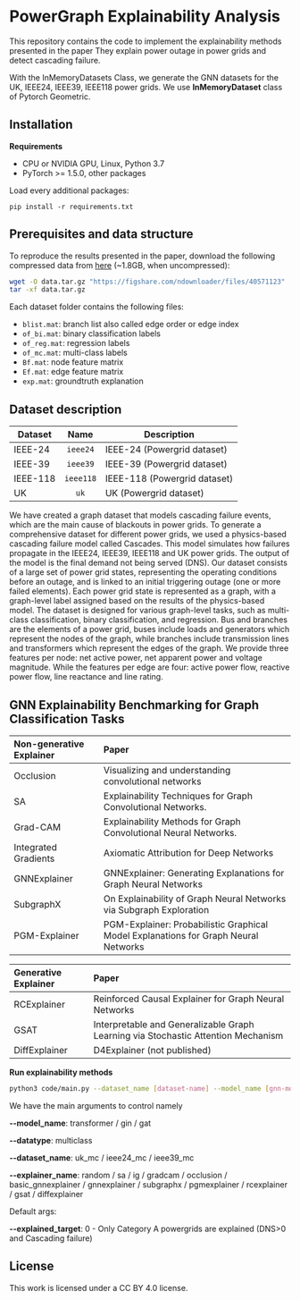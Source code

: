 # PowerGraph Explainability Analysis

This repository contains the code to implement the explainability methods presented in the paper 
They explain power outage in power grids and detect cascading failure. 


With the InMemoryDatasets Class, we generate the GNN datasets for the UK, IEEE24, IEEE39, IEEE118 power grids. We use **InMemoryDataset** class of Pytorch Geometric.

## Installation

**Requirements**

- CPU or NVIDIA GPU, Linux, Python 3.7
- PyTorch >= 1.5.0, other packages

Load every additional packages:

```
pip install -r requirements.txt
```

## Prerequisites and data structure

To reproduce the results presented in the paper, download the following compressed data from [here](https://figshare.com/articles/dataset/PowerGraph/22820534) (~1.8GB, when uncompressed):

```bash
wget -O data.tar.gz "https://figshare.com/ndownloader/files/40571123"
tar -xf data.tar.gz
```

Each dataset folder contains the following files:

- `blist.mat`: branch list also called edge order or edge index
- `of_bi.mat`: binary classification labels
- `of_reg.mat`: regression labels
- `of_mc.mat`: multi-class labels
- `Bf.mat`: node feature matrix
- `Ef.mat`: edge feature matrix
- `exp.mat`: groundtruth explanation

## Dataset description

| Dataset    |     Name     | Description                    |
| ---------- | :----------: | ------------------------------ |
| IEEE-24    |   `ieee24`   | IEEE-24 (Powergrid dataset)    |
| IEEE-39    |   `ieee39`   | IEEE-39 (Powergrid dataset)    |
| IEEE-118   |  `ieee118`   | IEEE-118 (Powergrid dataset)   |
| UK         |     `uk`     | UK (Powergrid dataset)         |

We have created a graph dataset that models cascading failure events, which are the main cause of blackouts in power grids. To generate a comprehensive dataset for different power grids, we used a physics-based cascading failure model called Cascades. 
This model simulates how failures propagate in the IEEE24, IEEE39, IEEE118 and UK power grids. The output of the model is the final demand not being served (DNS). Our dataset consists of a large set of power grid states, representing the operating conditions before an outage, and is linked to an initial triggering outage (one or more failed elements). Each power grid state is represented as a graph, with a graph-level label assigned based on the results of the physics-based model. The dataset is designed for various graph-level tasks, such as multi-class classification, binary classification, and regression. Bus and branches are the elements of a power grid, buses include loads and generators which represent the nodes of the graph, while branches include transmission lines and transformers which represent the edges of the graph. 
We provide three features per node: net active power, net apparent power and voltage magnitude. While the features per edge are four: active power flow, reactive power flow, line reactance and line rating.


## GNN Explainability Benchmarking for Graph Classification Tasks

| Non-generative Explainer | Paper                                                                               |
| :----------------------- | :---------------------------------------------------------------------------------- |
| Occlusion                | Visualizing and understanding convolutional networks                                |
| SA                       | Explainability Techniques for Graph Convolutional Networks.                         |
| Grad-CAM                 | Explainability Methods for Graph Convolutional Neural Networks.                     |
| Integrated Gradients     | Axiomatic Attribution for Deep Networks                                             |
| GNNExplainer             | GNNExplainer: Generating Explanations for Graph Neural Networks                     |
| SubgraphX                | On Explainability of Graph Neural Networks via Subgraph Exploration                 |
| PGM-Explainer            | PGM-Explainer: Probabilistic Graphical Model Explanations for Graph Neural Networks |

| Generative Explainer | Paper                                                                             |
| :------------------- | :-------------------------------------------------------------------------------- |
| RCExplainer          | Reinforced Causal Explainer for Graph Neural Networks                             |
| GSAT                 | Interpretable and Generalizable Graph Learning via Stochastic Attention Mechanism |
| DiffExplainer        | D4Explainer (not published)                                                       |

**Run explainability methods**

```bash
python3 code/main.py --dataset_name [dataset-name] --model_name [gnn-model] --explainer_name [explainer-name]
```

We have the main arguments to control namely

**--model_name**: transformer / gin / gat

**--datatype**: multiclass

**--dataset_name**: uk_mc / ieee24_mc / ieee39_mc

**--explainer_name**: random / sa / ig / gradcam / occlusion / basic_gnnexplainer / gnnexplainer / subgraphx / pgmexplainer / rcexplainer / gsat / diffexplainer 

Default args:

**--explained_target**: 0 - Only Category A powergrids are explained (DNS>0 and Cascading failure)

## License

This work is licensed under a CC BY 4.0 license.
